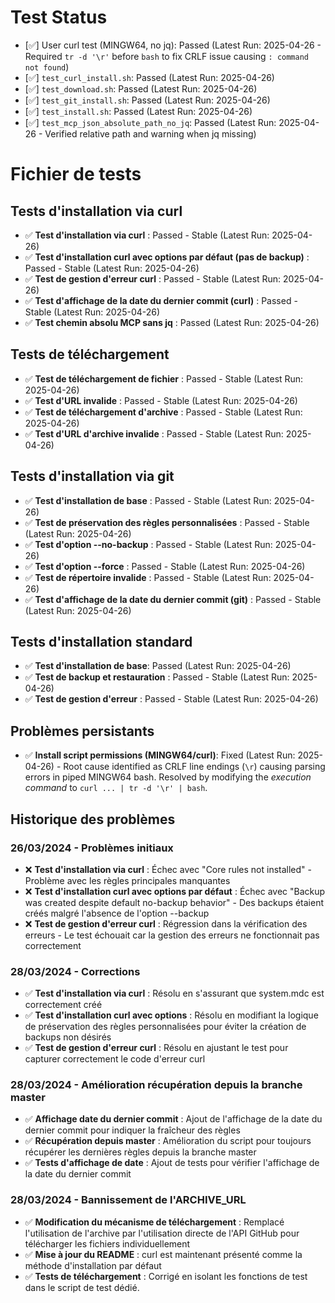 # Test Status

- [✅] User curl test (MINGW64, no jq): Passed (Latest Run: 2025-04-26 - Required `tr -d '\r'` before `bash` to fix CRLF issue causing `: command not found`)
- [✅] `test_curl_install.sh`: Passed (Latest Run: 2025-04-26)
- [✅] `test_download.sh`: Passed (Latest Run: 2025-04-26)
- [✅] `test_git_install.sh`: Passed (Latest Run: 2025-04-26)
- [✅] `test_install.sh`: Passed (Latest Run: 2025-04-26)
- [✅] `test_mcp_json_absolute_path_no_jq`: Passed (Latest Run: 2025-04-26 - Verified relative path and warning when jq missing)

# Fichier de tests

## Tests d'installation via curl
- ✅ **Test d'installation via curl** : Passed - Stable (Latest Run: 2025-04-26)
- ✅ **Test d'installation curl avec options par défaut (pas de backup)** : Passed - Stable (Latest Run: 2025-04-26)
- ✅ **Test de gestion d'erreur curl** : Passed - Stable (Latest Run: 2025-04-26)
- ✅ **Test d'affichage de la date du dernier commit (curl)** : Passed - Stable (Latest Run: 2025-04-26)
- ✅ **Test chemin absolu MCP sans jq** : Passed (Latest Run: 2025-04-26)

## Tests de téléchargement
- ✅ **Test de téléchargement de fichier** : Passed - Stable (Latest Run: 2025-04-26)
- ✅ **Test d'URL invalide** : Passed - Stable (Latest Run: 2025-04-26)
- ✅ **Test de téléchargement d'archive** : Passed - Stable (Latest Run: 2025-04-26)
- ✅ **Test d'URL d'archive invalide** : Passed - Stable (Latest Run: 2025-04-26)

## Tests d'installation via git
- ✅ **Test d'installation de base** : Passed - Stable (Latest Run: 2025-04-26)
- ✅ **Test de préservation des règles personnalisées** : Passed - Stable (Latest Run: 2025-04-26)
- ✅ **Test d'option --no-backup** : Passed - Stable (Latest Run: 2025-04-26)
- ✅ **Test d'option --force** : Passed - Stable (Latest Run: 2025-04-26)
- ✅ **Test de répertoire invalide** : Passed - Stable (Latest Run: 2025-04-26)
- ✅ **Test d'affichage de la date du dernier commit (git)** : Passed - Stable (Latest Run: 2025-04-26)

## Tests d'installation standard
- ✅ **Test d'installation de base**: Passed (Latest Run: 2025-04-26)
- ✅ **Test de backup et restauration** : Passed - Stable (Latest Run: 2025-04-26)
- ✅ **Test de gestion d'erreur** : Passed - Stable (Latest Run: 2025-04-26)

## Problèmes persistants
- ✅ **Install script permissions (MINGW64/curl)**: Fixed (Latest Run: 2025-04-26) - Root cause identified as CRLF line endings (`\r`) causing parsing errors in piped MINGW64 bash. Resolved by modifying the *execution command* to `curl ... | tr -d '\r' | bash`.

## Historique des problèmes

### 26/03/2024 - Problèmes initiaux
- ❌ **Test d'installation via curl** : Échec avec "Core rules not installed" - Problème avec les règles principales manquantes
- ❌ **Test d'installation curl avec options par défaut** : Échec avec "Backup was created despite default no-backup behavior" - Des backups étaient créés malgré l'absence de l'option --backup
- ❌ **Test de gestion d'erreur curl** : Régression dans la vérification des erreurs - Le test échouait car la gestion des erreurs ne fonctionnait pas correctement

### 28/03/2024 - Corrections
- ✅ **Test d'installation via curl** : Résolu en s'assurant que system.mdc est correctement créé
- ✅ **Test d'installation curl avec options** : Résolu en modifiant la logique de préservation des règles personnalisées pour éviter la création de backups non désirés
- ✅ **Test de gestion d'erreur curl** : Résolu en ajustant le test pour capturer correctement le code d'erreur curl

### 28/03/2024 - Amélioration récupération depuis la branche master
- ✅ **Affichage date du dernier commit** : Ajout de l'affichage de la date du dernier commit pour indiquer la fraîcheur des règles
- ✅ **Récupération depuis master** : Amélioration du script pour toujours récupérer les dernières règles depuis la branche master
- ✅ **Tests d'affichage de date** : Ajout de tests pour vérifier l'affichage de la date du dernier commit

### 28/03/2024 - Bannissement de l'ARCHIVE_URL
- ✅ **Modification du mécanisme de téléchargement** : Remplacé l'utilisation de l'archive par l'utilisation directe de l'API GitHub pour télécharger les fichiers individuellement
- ✅ **Mise à jour du README** : curl est maintenant présenté comme la méthode d'installation par défaut
- ✅ **Tests de téléchargement** : Corrigé en isolant les fonctions de test dans le script de test dédié. 